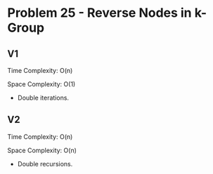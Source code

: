 # Problem 25 - Reverse Nodes in k-Group

## V1

Time Complexity: O(n)

Space Complexity: O(1)

- Double iterations.

## V2

Time Complexity: O(n)

Space Complexity: O(n)

- Double recursions.
